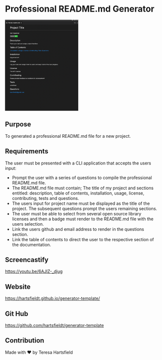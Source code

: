 # Professional README.md Generator

<img src="./img/readmegenerator.png" alt="screenshot of README.md generator" height="300px"/>

## Purpose

To generated a professional README.md file for a new project.

## Requirements

The user must be presented with a CLI application that accepts the users input:

- Prompt the user with a series of questions to compile the professional README.md file.
- The README.md file must contain; The title of my project and sections entitled: description, table of contents, installation, usage, license, contributing, tests and questions.
- The users input for project name must be displayed as the title of the project. The subsequent questions prompt the users remaining sections.
- The user must be able to select from several open source library licenses and then a badge must render to the README.md file with the users selection.
- Link the users github and email address to render in the questions section.
- Link the table of contents to direct the user to the respective section of the documentation.

## Screencastify

https://youtu.be/6AJlZ-_djug

## Website

https://hartsfieldt.github.io/generator-template/

## Git Hub

https://github.com/hartsfieldt/generator-template

## Contribution

Made with ❤️ by Teresa Hartsfield
